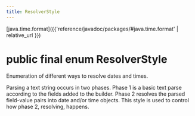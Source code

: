```yaml
---
title: ResolverStyle
---
```


[java.time.format]({{'reference/javadoc/packages/#java.time.format' | relative_url }})

# public final enum ResolverStyle


Enumeration of different ways to resolve dates and times.
 <p>
 Parsing a text string occurs in two phases.
 Phase 1 is a basic text parse according to the fields added to the builder.
 Phase 2 resolves the parsed field-value pairs into date and/or time objects.
 This style is used to control how phase 2, resolving, happens.